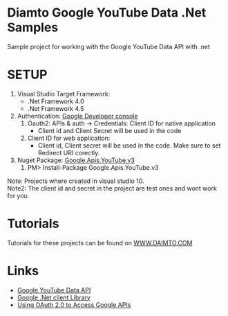 


﻿Diamto Google YouTube Data .Net Samples
=================================

Sample project for working with the Google YouTube Data API with .net


SETUP
=================================

1. Visual Studio Target Framework:
   *  .Net Framework 4.0
   *  .Net Framework 4.5
2. Authentication:  <a href="https://console.developers.google.com/">Google Developer console</a> 
   1. Oauth2:  APIs & auth -> Credentials:  Client ID for native application 
      *  Client id and Client Secret will be used in the code  
   2. Client ID for web application: 
      * Client id, Client secret will be used in the code.  Make sure to set Redirect URI corectly. 
3. Nuget Package: <a href="https://www.nuget.org/packages/Google.Apis.youtube.v3/">Google.Apis.YouTube.v3</a>
    1. PM> Install-Package Google.Apis.YouTube.v3


Note:  Projects where created in visual studio 10.  
Note2: The client id and secret in the project are test ones and wont work for you.


Tutorials
=================================

Tutorials for these projects can be found on [WWW.DAIMTO.COM](http://www.daimto.com/)


Links 
=================================

* [Google YouTube Data API](https://developers.google.com/youtube/v3/)
* [Google .Net client Library](https://code.google.com/p/google-api-dotnet-client/)
* [Using OAuth 2.0 to Access Google APIs](https://developers.google.com/accounts/docs/OAuth2)

